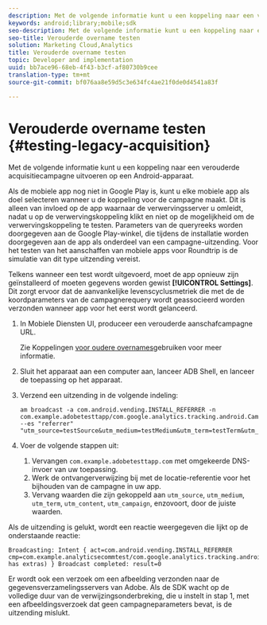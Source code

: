 ```yaml
---
description: Met de volgende informatie kunt u een koppeling naar een verouderde acquisitiecampagne uitvoeren op een Android-apparaat.
keywords: android;library;mobile;sdk
seo-description: Met de volgende informatie kunt u een koppeling naar een verouderde acquisitiecampagne uitvoeren op een Android-apparaat.
seo-title: Verouderde overname testen
solution: Marketing Cloud,Analytics
title: Verouderde overname testen
topic: Developer and implementation
uuid: bb7ace96-68eb-4f43-b3cf-af80730b9cee
translation-type: tm+mt
source-git-commit: bf076aa8e59d5c3e634fc4ae21f0de0d4541a83f

---
```



# Verouderde overname testen {#testing-legacy-acquisition}

Met de volgende informatie kunt u een koppeling naar een verouderde acquisitiecampagne uitvoeren op een Android-apparaat.

Als de mobiele app nog niet in Google Play is, kunt u elke mobiele app als doel selecteren wanneer u de koppeling voor de campagne maakt. Dit is alleen van invloed op de app waarnaar de verwervingsserver u omleidt, nadat u op de verwervingskoppeling klikt en niet op de mogelijkheid om de verwervingskoppeling te testen. Parameters van de queryreeks worden doorgegeven aan de Google Play-winkel, die tijdens de installatie worden doorgegeven aan de app als onderdeel van een campagne-uitzending. Voor het testen van het aanschaffen van mobiele apps voor Roundtrip is de simulatie van dit type uitzending vereist.

Telkens wanneer een test wordt uitgevoerd, moet de app opnieuw zijn geïnstalleerd of moeten gegevens worden gewist **[!UICONTROL Settings]**. Dit zorgt ervoor dat de aanvankelijke levenscyclusmetriek die met de de koordparameters van de campagnerequery wordt geassocieerd worden verzonden wanneer app voor het eerst wordt gelanceerd.

1. In Mobiele Diensten UI, produceer een verouderde aanschafcampagne URL.

   Zie Koppelingen [voor oudere overnames](/help/using/acquisition-main/c-marketing-links-builder/t-create-edit-adobe-links/c-use-legacy-acquisition-links/c-use-legacy-acquisition-links.md)gebruiken voor meer informatie.
1. Sluit het apparaat aan een computer aan, lanceer ADB Shell, en lanceer de toepassing op het apparaat.
1. Verzend een uitzending in de volgende indeling:

   ```
   am broadcast -a com.android.vending.INSTALL_REFERRER -n com.example.adobetesttapp/com.google.analytics.tracking.android.CampaignTrackingReceiver --es "referrer" "utm_source=testSource&utm_medium=testMedium&utm_term=testTerm&utm_content=testContent&utm_campaign=testCampaign&trackingcode=trackingvalue"
   ```

1. Voer de volgende stappen uit:
   1. Vervangen `com.example.adobetesttapp.com` met omgekeerde DNS-invoer van uw toepassing.
   1. Werk de ontvangerverwijzing bij met de locatie-referentie voor het bijhouden van de campagne in uw app.
   1. Vervang waarden die zijn gekoppeld aan `utm_source`, `utm_medium`, `utm_term`, `utm_content`, `utm_campaign`, enzovoort, door de juiste waarden.

Als de uitzending is gelukt, wordt een reactie weergegeven die lijkt op de onderstaande reactie:

```
Broadcasting: Intent { act=com.android.vending.INSTALL_REFERRER cmp=com.example.analyticsecommtest/com.google.analytics.tracking.android.AnalyticsReceiver has extras) } Broadcast completed: result=0
```

Er wordt ook een verzoek om een afbeelding verzonden naar de gegevensverzamelingsservers van Adobe. Als de SDK wacht op de volledige duur van de verwijzingsonderbreking, die u instelt in stap 1, met een afbeeldingsverzoek dat geen campagneparameters bevat, is de uitzending mislukt.
